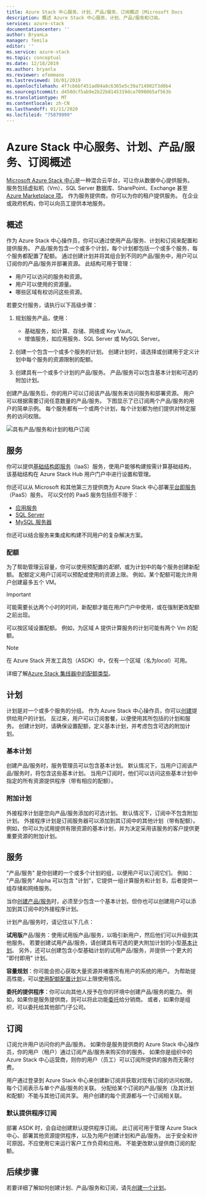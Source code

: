 ```yaml
---
title: Azure Stack 中心服务、计划、产品/服务、订阅概述 |Microsoft Docs
description: 概述 Azure Stack 中心服务、计划、产品/服务和订阅。
services: azure-stack
documentationcenter: ''
author: BryanLa
manager: femila
editor: ''
ms.service: azure-stack
ms.topic: conceptual
ms.date: 12/18/2019
ms.author: bryanla
ms.reviewer: efemmano
ms.lastreviewed: 10/01/2019
ms.openlocfilehash: 4f7cb6bf451ad04a8c6365e5c39a714902f3d0b4
ms.sourcegitcommit: d450dcf5ab9e2b22b8145319dca7098065af563b
ms.translationtype: MT
ms.contentlocale: zh-CN
ms.lasthandoff: 01/11/2020
ms.locfileid: "75879999"
---
```

# <a name="azure-stack-hub-services-plans-offers-subscriptions-overview"></a>Azure Stack 中心服务、计划、产品/服务、订阅概述

[Microsoft Azure Stack 中心](azure-stack-overview.md)是一种混合云平台，可让你从数据中心提供服务。 服务包括虚拟机（Vm）、SQL Server 数据库、SharePoint、Exchange 甚至[Azure Marketplace 项](azure-stack-marketplace-azure-items.md)。 作为服务提供商，你可以为你的租户提供服务。 在企业或政府机构，你可以向员工提供本地服务。

## <a name="overview"></a>概述

作为 Azure Stack 中心操作员，你可以通过使用产品/服务、计划和订阅来配置和提供服务。 产品/服务包含一个或多个计划，每个计划都包括一个或多个服务，每个服务都配置了配额。 通过创建计划并将其组合到不同的产品/服务中，用户可以订阅你的产品/服务并部署资源。 此结构可用于管理：

- 用户可以访问的服务和资源。
- 用户可以使用的资源量。
- 哪些区域有权访问这些资源。

若要交付服务，请执行以下高级步骤：

1. 规划服务产品，使用：

   - 基础服务，如计算、存储、网络或 Key Vault。
   - 增值服务，如应用服务、SQL Server 或 MySQL Server。

2. 创建一个包含一个或多个服务的计划。 创建计划时，请选择或创建用于定义计划中每个服务的资源限制的配额。
3. 创建具有一个或多个计划的产品/服务。 产品/服务可以包含基本计划和可选的附加计划。

创建产品/服务后，你的用户可以订阅该产品/服务来访问服务和部署资源。 用户可以根据需要订阅任意数量的产品/服务。 下图显示了已订阅两个产品/服务的用户的简单示例。 每个服务都有一个或两个计划，每个计划都为他们提供对特定服务的访问权限。

![具有产品/服务和计划的租户订阅](media/azure-stack-key-features/image4.png)

## <a name="services"></a>服务

你可以提供[基础结构即服务](https://azure.microsoft.com/overview/what-is-iaas/)（IaaS）服务，使用户能够构建按需计算基础结构，该基础结构在 Azure Stack Hub 用户门户中进行设置和管理。

你还可以从 Microsoft 和其他第三方提供商为 Azure Stack 中心部署[平台即服务](https://azure.microsoft.com/overview/what-is-paas/)（PaaS）服务。 可以交付的 PaaS 服务包括但不限于：

- [应用服务](azure-stack-app-service-overview.md)
- [SQL Server](azure-stack-sql-resource-provider-deploy.md)
- [MySQL 服务器](azure-stack-mysql-resource-provider-deploy.md)

你还可以结合服务来集成和构建不同用户的复杂解决方案。

### <a name="quotas"></a>配额

为了帮助管理云容量，你可以使用预配置的*配额*，或为计划中的每个服务创建新配额。 配额定义用户订阅可以预配或使用的资源上限。 例如，某个配额可能允许用户创建最多五个 VM。

> [!IMPORTANT]
> 可能需要长达两个小时的时间，新配额才能在用户门户中使用，或在强制更改配额之前出现。

可以按区域设置配额。 例如，为区域 A 提供计算服务的计划可能有两个 Vm 的配额。

>[!NOTE]
>在 Azure Stack 开发工具包（ASDK）中，仅有一个区域（名为*local*）可用。

详细了解[Azure Stack 集线器中的配额类型](azure-stack-quota-types.md)。

## <a name="plans"></a>计划

计划是对一个或多个服务的分组。 作为 Azure Stack 中心操作员，你可以[创建](azure-stack-create-plan.md)提供给用户的计划。 反过来，用户可以订阅套餐，以便使用其所包括的计划和服务。 创建计划时，请确保设置配额，定义基本计划，并考虑包含可选的附加计划。

### <a name="base-plan"></a>基本计划

创建产品/服务时，服务管理员可以包含基本计划。 默认情况下，当用户订阅该产品/服务时，将包含这些基本计划。 当用户订阅时，他们可以访问这些基本计划中指定的所有资源提供程序（带有相应的配额）。

### <a name="add-on-plans"></a>附加计划

外接程序计划是您向产品/服务添加的可选计划。 默认情况下，订阅中不包含附加计划。 外接程序计划是订阅服务器可以添加到其订阅中的其他计划（带有配额）。 例如，你可以为试用提供有限资源的基本计划，并为决定采用该服务的客户提供更重要资源的附加计划。

## <a name="offers"></a>服务

"产品/服务" 是你创建的一个或多个计划的组，以便用户可以订阅它们。 例如： "产品/服务" Alpha 可以包含 "计划"，它提供一组计算服务和计划 B，后者提供一组存储和网络服务。

当你[创建产品/服务](azure-stack-create-offer.md)时，必须至少包含一个基本计划，但你也可以创建用户可以添加到其订阅中的外接程序计划。

计划产品/服务时，请记住以下几点：

**试用版**产品/服务：使用试用版产品/服务，以吸引新用户，然后他们可以升级到其他服务。 若要创建试用产品/服务，请创建具有可选的更大附加计划的小型[基本计划](service-plan-offer-subscription-overview.md#base-plan)。 另外，还可以创建包含小型基础计划的试用产品/服务，并提供一个更大的 "即付即用" 计划。

**容量规划**：你可能会担心获取大量资源并堵塞所有用户的系统的用户。 为帮助提高性能，可以[使用配额配置计划](service-plan-offer-subscription-overview.md#plans)以上限使用情况。

**委托的提供程序**：你可以向其他人授予在你的环境中创建产品/服务的能力。 例如，如果你是服务提供商，则可以将此功能[委托](azure-stack-delegated-provider.md)给分销商。 或者，如果你是组织，可以委托给其他部门/子公司。

## <a name="subscriptions"></a>订阅

订阅允许用户访问你的产品/服务。 如果你是服务提供商的 Azure Stack 中心操作员，你的用户（租户）通过订阅产品/服务来购买你的服务。 如果你是组织中的 Azure Stack 中心运营商，则你的用户（员工）可以订阅所提供的服务而无需付费。

用户通过登录到 Azure Stack 中心来创建新订阅并获取对现有订阅的访问权限。 每个订阅表示与单个产品/服务的关联。 分配给某个订阅的产品/服务（及其计划和配额）不能与其他订阅共享。 用户创建的每个资源都与一个订阅相关联。

### <a name="default-provider-subscription"></a>默认提供程序订阅

部署 ASDK 时，会自动创建默认提供程序订阅。 此订阅可用于管理 Azure Stack 中心、部署其他资源提供程序，以及为用户创建计划和产品/服务。 出于安全和许可原因，不应使用它来运行客户工作负荷和应用。 不能更改默认提供商订阅的配额。

## <a name="next-steps"></a>后续步骤

若要详细了解如何创建计划、产品/服务和订阅，请先[创建一个计划](azure-stack-create-plan.md)。
